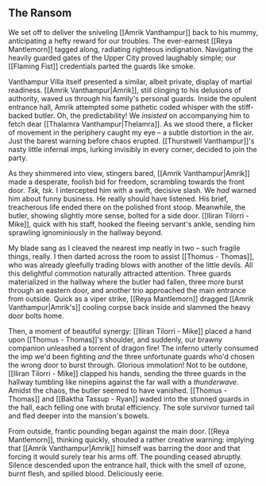 ## The Ransom
We set off to deliver the sniveling [[Amrik Vanthampur]] back to his mummy, anticipating a hefty reward for our troubles. The ever-earnest [[Reya Mantlemorn]] tagged along, radiating righteous indignation. Navigating the heavily guarded gates of the Upper City proved laughably simple; our [[Flaming Fist]] credentials parted the guards like smoke.

Vanthampur Villa itself presented a similar, albeit private, display of martial readiness. [[Amrik Vanthampur|Amrik]], still clinging to his delusions of authority, waved us through his family's personal guards. Inside the opulent entrance hall, Amrik attempted some pathetic coded whisper with the stiff-backed butler. Oh, the predictability! We _insisted_ on accompanying him to fetch dear [[Thalamra Vanthampur|Thelamra]]. As we stood there, a flicker of movement in the periphery caught my eye – a subtle distortion in the air. Just the barest warning before chaos erupted. [[Thurstwell Vanthampur]]'s nasty little infernal imps, lurking invisibly in every corner, decided to join the party.

As they shimmered into view, stingers bared, [[Amrik Vanthampur|Amrik]] made a desperate, foolish bid for freedom, scrambling towards the front door. _Tsk, tsk._ I intercepted him with a swift, decisive slash. We _had_ warned him about funny business. He really should have listened. His brief, treacherous life ended there on the polished front stoop. Meanwhile, the butler, showing slightly more sense, bolted for a side door. [[Iliran Tilorri - Mike]], quick with his staff, hooked the fleeing servant's ankle, sending him sprawling ignominiously in the hallway beyond.

My blade sang as I cleaved the nearest imp neatly in two – such fragile things, really. I then darted across the room to assist [[Thomus - Thomas]], who was already gleefully trading blows with another of the little devils. All this delightful commotion naturally attracted attention. Three guards materialized in the hallway where the butler had fallen, three more burst through an eastern door, and another trio approached the main entrance from outside. Quick as a viper strike, [[Reya Mantlemorn]] dragged [[Amrik Vanthampur|Amrik's]] cooling corpse back inside and slammed the heavy door bolts home.

Then, a moment of beautiful synergy: [[Iliran Tilorri - Mike]] placed a hand upon [[Thomus - Thomas]]'s shoulder, and suddenly, our brawny companion unleashed a torrent of dragon fire! The inferno utterly consumed the imp we'd been fighting _and_ the three unfortunate guards who'd chosen the wrong door to burst through. Glorious immolation! Not to be outdone, [[Iliran Tilorri - Mike]] clapped his hands, sending the three guards in the hallway tumbling like ninepins against the far wall with a _thunderwave_. Amidst the chaos, the butler seemed to have vanished. [[Thomus - Thomas]] and [[Baktha Tassup - Ryan]] waded into the stunned guards in the hall, each felling one with brutal efficiency. The sole survivor turned tail and fled deeper into the mansion's bowels.

From outside, frantic pounding began against the main door. [[Reya Mantlemorn]], thinking quickly, shouted a rather creative warning: implying that [[Amrik Vanthampur|Amrik]] himself was barring the door and that forcing it would surely tear his arms off. The pounding ceased abruptly. Silence descended upon the entrance hall, thick with the smell of ozone, burnt flesh, and spilled blood. Deliciously eerie.